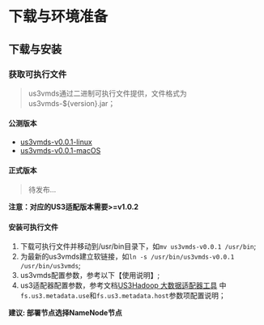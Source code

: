 
# 下载与环境准备

## 下载与安装

### 获取可执行文件

> us3vmds通过二进制可执行文件提供，文件格式为us3vmds-${version}.jar；

#### 公测版本

- [us3vmds-v0.0.1-linux](http://us3-release.cn-bj.ufileos.com/us3-bigdata/us3-vmds/v0.0.1/us3-vmds-v0.0.1-linux)
- [us3vmds-v0.0.1-macOS](http://us3-release.cn-bj.ufileos.com/us3-bigdata/us3-vmds/v0.0.1/us3-vmds-v0.0.1-mac)

#### 正式版本

> 待发布...

**注意：对应的US3适配版本需要>=v1.0.2**

#### 安装可执行文件

1. 下载可执行文件并移动到/usr/bin目录下，如`mv us3vmds-v0.0.1 /usr/bin`;
2. 为最新的us3vmds建立软链接，如`ln -s /usr/bin/us3vmds-v0.0.1 /usr/bin/us3vmds`;
3. us3vmds配置参数，参考以下【使用说明】;
4. us3适配器配置参数，参考文档[US3Hadoop 大数据适配器工具](https://docs.ucloud.cn/ufile/tools/us3hadoop/quickaccess?id=%e5%8f%82%e6%95%b0%e8%af%b4%e6%98%8e) 中`fs.us3.metadata.use`和`fs.us3.metadata.host`参数项配置说明；

**建议: 部署节点选择NameNode节点**

